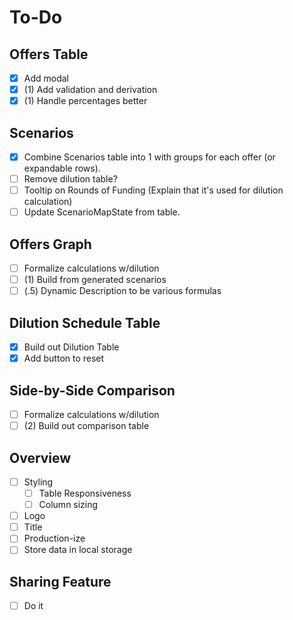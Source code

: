 # To-Do

## Offers Table
- [x] Add modal
- [x] (1) Add validation and derivation
- [x] (1) Handle percentages better

## Scenarios
- [x] Combine Scenarios table into 1 with groups for each offer (or expandable rows).
- [ ] Remove dilution table?
- [ ] Tooltip on Rounds of Funding (Explain that it's used for dilution calculation)
- [ ] Update ScenarioMapState from table. 

## Offers Graph
- [ ] Formalize calculations w/dilution
- [ ] (1) Build from generated scenarios
- [ ] (.5) Dynamic Description to be various formulas

## Dilution Schedule Table
- [x] Build out Dilution Table 
- [x] Add button to reset

## Side-by-Side Comparison
- [ ] Formalize calculations w/dilution
- [ ] (2) Build out comparison table

## Overview
- [ ] Styling
  - [ ] Table Responsiveness
  - [ ] Column sizing
- [ ] Logo
- [ ] Title
- [ ] Production-ize
- [ ] Store data in local storage

## Sharing Feature
- [ ] Do it

